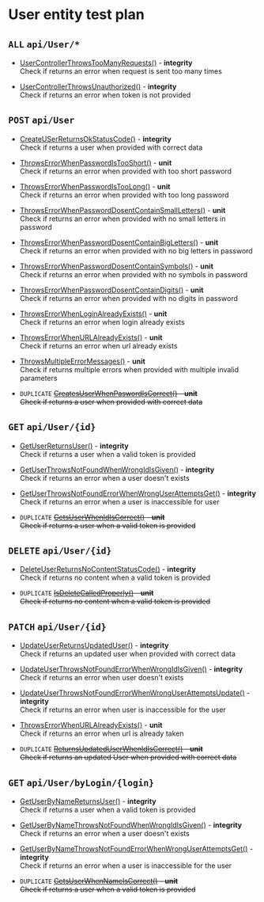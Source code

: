 # User entity test plan

## `ALL` `api/User/*`

- [UserControllerThrowsTooManyRequests()](../Entities/EUser/UserController.test.cs) - **integrity**  
  Check if returns an error when request is sent too many times

- [UserControllerThrowsUnauthorized()](../Entities/UserController.test.cs) - **integrity**  
  Check if returns an error when token is not provided

## `POST` `api/User`

- [CreateUSerReturnsOkStatusCode()](../Entities/EUser/UserController.test.cs) - **integrity**  
  Check if returns a user when provided with correct data

- [ThrowsErrorWhenPasswordIsTooShort()](../Entities/EUser/Commands/CreateUserCommand.unit.cs) - **unit**  
  Check if returns an error when provided with too short password

- [ThrowsErrorWhenPasswordIsTooLong()](../Entities/EUser/Commands/CreateUserCommand.unit.cs) - **unit**  
  Check if returns an error when provided with too long password

- [ThrowsErrorWhenPasswordDosentContainSmallLetters()](../Entities/EUser/Commands/CreateUserCommand.unit.cs) - **unit**  
  Check if returns an error when provided with no small letters in password

- [ThrowsErrorWhenPasswordDosentContainBigLetters()](../Entities/EUser/Commands/CreateUserCommand.unit.cs) - **unit**  
  Check if returns an error when provided with no big letters in password

- [ThrowsErrorWhenPasswordDosentContainSymbols()](../Entities/EUser/Commands/CreateUserCommand.unit.cs) - **unit**  
  Check if returns an error when provided with no symbols in password

- [ThrowsErrorWhenPasswordDosentContainDigits()](../Entities/EUser/Commands/CreateUserCommand.unit.cs) - **unit**  
  Check if returns an error when provided with no digits in password

- [ThrowsErrorWhenLoginAlreadyExists()](../Entities/EUser/Commands/CreateUserCommand.unit.cs) - **unit**  
  Check if returns an error when login already exists

- [ThrowsErrorWhenURLAlreadyExists()](../Entities/EUser/Commands/CreateUserCommand.unit.cs) - **unit**  
  Check if returns an error when url already exists

- [ThrowsMultipleErrorMessages()](../Entities/EUser/Commands/CreateUserCommand.unit.cs) - **unit**  
  Check if returns multiple errors when provided with multiple invalid parameters

- `DUPLICATE` ~~[CreatesUserWhenPaswordIsCorrect()](../Entities/EUser/Commands/CreateUserCommand.unit.cs) - **unit**  
  Check if returns a user when provided with correct data~~

## `GET` `api/User/{id}`

- [GetUserReturnsUser()](../Entities/EUser/UserController.test.cs) - **integrity**  
  Check if returns a user when a valid token is provided

- [GetUserThrowsNotFoundWhenWrongIdIsGiven()](../Entities/EUser/UserController.test.cs) - **integrity**  
  Check if returns an error when a user doesn't exists

- [GetUserThrowsNotFoundErrorWhenWrongUserAttemptsGet()](../Entities/UserController.test.cs) - **integrity**  
  Check if returns an error when a user is inaccessible for user

- `DUPLICATE` ~~[GetsUserWhenIdIsCorrect()](../Entities/EUser/Queries/GetUserQuery.unit.cs) - **unit**  
  Check if returns a user when a valid token is provided~~

## `DELETE` `api/User/{id}`

- [DeleteUserReturnsNoContentStatusCode()](../Entities/EUser/UserController.test.cs) - **integrity**  
  Check if returns no content when a valid token is provided

- `DUPLICATE` ~~[IsDeleteCalledProperly()](../Entities/EUser/Commands/DeleteUserCommand.unit.cs) - **unit**  
  Check if returns no content when a valid token is provided~~

## `PATCH` `api/User/{id}`

- [UpdateUserReturnsUpdatedUser()](../Entities/EUser/UserController.test.cs) - **integrity**  
  Check if returns an updated user when provided with correct data

- [UpdateUserThrowsNotFoundErrorWhenWrongIdIsGiven()](../Entities/EUser/UserController.test.cs) - **integrity**  
  Check if returns an error when user doesn't exists

- [UpdateUserThrowsNotFoundErrorWhenWrongUserAttemptsUpdate()](../Entities/EUser/UserController.test.cs) - **integrity**  
  Check if returns an error when user is inaccessible for the user

- [ThrowsErrorWhenURLAlreadyExists()](../Entities/EUser/Commands/UpdateUserCommand.unit.cs) - **unit**  
  Check if returns an error when url is already taken

- `DUPLICATE` ~~[ReturnsUpdatedUserWhenIdIsCorrect()](../Entities/EUser/Commands/UpdateUserCommand.unit.cs) - **unit**  
  Check if returns an updated User when provided with correct data~~

## `GET` `api/User/byLogin/{login}`

- [GetUserByNameReturnsUser()](../Entities/EUser/UserController.test.cs) - **integrity**  
  Check if returns a user when a valid token is provided

- [GetUserByNameThrowsNotFoundWhenWrongIdIsGiven()](../Entities/EUser/UserController.test.cs) - **integrity**  
  Check if returns an error when a user doesn't exists

- [GetUserByNameThrowsNotFoundErrorWhenWrongUserAttemptsGet()](../Entities/EUser/UserController.test.cs) - **integrity**  
  Check if returns an error when a user is inaccessible for the user

- `DUPLICATE` ~~[GetsUserWhenNameIsCorrect()](../Entities/EUser/Queries/GetUserByNameQuery.unit.cs) - **unit**  
  Check if returns a user when a valid token is provided~~
